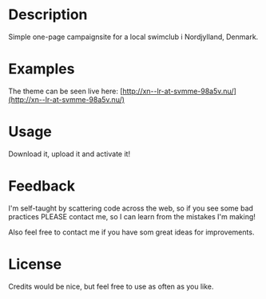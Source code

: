 # Description

Simple one-page campaignsite for a local swimclub i Nordjylland, Denmark.

# Examples

The theme can be seen live here: [http://xn--lr-at-svmme-98a5v.nu/](http://xn--lr-at-svmme-98a5v.nu/)

# Usage

Download it, upload it and activate it!

# Feedback

I'm self-taught by scattering code across the web, so if you see some bad practices PLEASE contact me, so I can learn from the mistakes I'm making!

Also feel free to contact me if you have som great ideas for improvements.

# License

Credits would be nice, but feel free to use as often as you like.